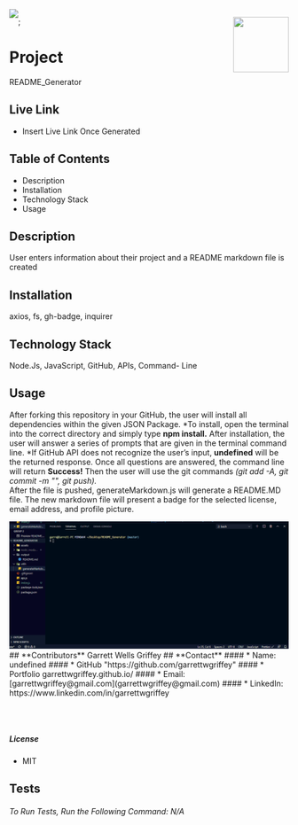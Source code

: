 

  <img align="left" src= "https://img.shields.io/badge/License-MIT-green">

  <img align="right" width="100" height="100" src="https://avatars.githubusercontent.com/u/59263270?">;

  
# **Project** 
README_Generator

## Live Link 
* Insert Live Link Once Generated

##  **Table of Contents**
* Description
* Installation
* Technology Stack
* Usage

## **Description**
User enters information about their project and a README markdown file is created
## **Installation**
axios, fs, gh-badge, inquirer
## **Technology Stack**
Node.Js, JavaScript, GitHub, APIs, Command- Line
## **Usage**
After forking this repository in your GitHub, the user will install all dependencies within the given JSON Package. 
*To install, open the terminal into the correct directory and simply type **npm install.**
After installation, the user will answer a series of prompts that are given in the terminal command line. 
*If GitHub API does not recognize the user’s input, **undefined**  will be the returned response.
Once all questions are answered, the command line will return **Success!** 
Then the user will use the git commands _(git add -A, git commit -m "", git push)._  
After the file is pushed, generateMarkdown.js will generate a README.MD file. 
The new markdown file will present a badge for the selected license, email address, and profile picture.

<img src = "assets\readMeGen.gif"> 
## **Contributors**
Garrett Wells Griffey
## **Contact**
#### * Name: undefined
#### * GitHub "https://github.com/garrettwgriffey" 
#### * Portfolio 
garrettwgriffey.github.io/
#### * Email: [garrettwgriffey@gmail.com](garrettwgriffey@gmail.com)
#### * LinkedIn: https://www.linkedin.com/in/garrettwgriffey

## 

<br />

##### **License** 
* MIT
## Tests
###### To Run Tests, Run the Following Command: N/A

